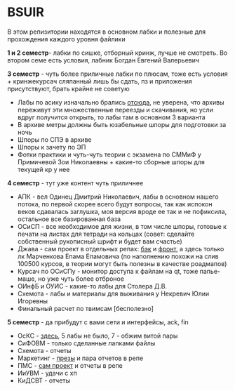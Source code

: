 # BSUIR 

В этом репизитории находятся в основном лабки и полезные для прохождения каждого уровня файлики

**1 и 2 семестр**- лабки по сишке, отборный кринж, лучше не смотреть.
Во втором семе есть условия, лабник Богдан Евгений Валерьевич

**3 семестр** - чуть более приличные лабки по плюсам, тоже есть условия + кринжекурсач сляпанный лишь бы сдать, пз и приложения присутствуют, брать крайне не советую

- Лабы по асику изначально брались [отсюда](https://github.com/Grigoriy0/asm-labs/blob/master/README.md), не уверена, что архивы переживут эти множественные переезды и скачивания, но усли вдруг получится открыть, то лабы там в основном 3 варианта
- В архиве метры должны быть юзабельные шпоры для подготовки за ночь
- Шпоры по СПЭ в архиве
- Шпоры к зачету по ЭП
- Фотки практики и чуть-чуть теории с экзамена по СММиФ у Примичевой Зои Николаевны + какие-то сборные шпоры для текущей кр у нее

**4 семестр** - тут уже контент чуть приличнее

- АПК - вел Одинец Дмитрий Николаевич, лабы в основном нашего потока, по первой скорее всего будут вопросы, так как испокон веков сдавалась заглушка, моя версия вроде ее так и не пофиксила, остальное все базированная база
- ОСиСП - все необходимое для жизни, в том числе шпоры, готовые к печати на листах для тетради на кольцах (совет: сделайте собственный рукописный шрифт и будет вам счастье)
- Джава - сам проект в отдельных репах: [бэк](https://github.com/nankokit/secretsanta) и [фронт](https://github.com/nankokit/front-secret-santa), а здесь только лк Марченкова Епама Епамовича (по наполнению похожи на слив 100500 курсов, в теории могут быть полезны в качестве роадмапов)
- Курсач по ОСиСПу - монитор доступа к файлам на qt, тоже папье-маше, но уже чуть более отброное
- ОИнфБ и ОУИС - какие-то лабы для Столера Д.В.
- Схемота - лабы и материалы для выживания у Некревич Юлии Игоревны
- Финальный расчет по твимсам [бесполезно]

**5 семестр** - да прибудут с вами сети и интерфейсы, ack, fin
- ОсКС - [здесь](https://github.com/nankokit/OsKS), 5 лабы не было, 7 - обжим витой пары
- СиФОВМ - только сделанные лапками файлы
- Схемота - отчеты
- Маркетинг - [презы](https://www.canva.com/design/DAGXk9HcBFg/l-lHsiQtM9bhxft-1hAcFQ/view?utm_content=DAGXk9HcBFg&utm_campaign=designshare&utm_medium=link2&utm_source=uniquelinks&utlId=hbf0b4a161f) и пара отчетов в репе
- ПМС - [сам проект](https://github.com/nankokit/tamagotchi_app) и отчеты в репе
- ИиУВМ - удачи с хп
- КиДСВТ - отчеты
